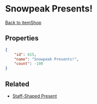# Snowpeak Presents!

<no description available>

[Back to itemShop](../item-shops.md)

## Properties

```json
{
    "id": 615,
    "name": "Snowpeak Presents!",
    "count": -100
}
```

## Related

- [Staff-Shaped Present](../items/18568-staff-shaped-present.md)

